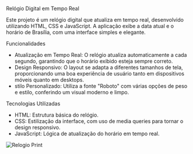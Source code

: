 Relógio Digital em Tempo Real

Este projeto é um relógio digital que atualiza em tempo real, desenvolvido utilizando HTML, CSS e JavaScript. A aplicação exibe a data atual e o horário de Brasília, com uma interface simples e elegante.

Funcionalidades

- Atualização em Tempo Real: O relógio atualiza automaticamente a cada segundo, garantindo que o horário exibido esteja sempre correto.
- Design Responsivo: O layout se adapta a diferentes tamanhos de tela, proporcionando uma boa experiência de usuário tanto em dispositivos móveis quanto em desktops.
- stilo Personalizado: Utiliza a fonte "Roboto" com várias opções de peso e estilo, conferindo um visual moderno e limpo.

Tecnologias Utilizadas

- HTML: Estrutura básica do relógio.
- CSS: Estilização da interface, com uso de media queries para tornar o design responsivo.
- JavaScript: Lógica de atualização do horário em tempo real.

![Relogio Print](https://github.com/higorldmoreira/relogio_digital/assets/42350697/3a136983-4d3e-46a1-987e-0f05cfc5b619)
